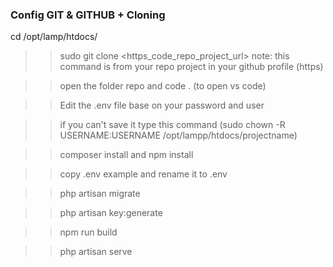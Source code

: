 ### Config GIT & GITHUB + Cloning

cd /opt/lamp/htdocs/

>>sudo git clone <https_code_repo_project_url> note: this command is from your repo project in your github profile (https)

>> open the folder repo and code . (to open vs code)

>>Edit the .env file base on your password and user 

>>if you can't save it type this command (sudo chown -R USERNAME:USERNAME /opt/lampp/htdocs/projectname)

>>composer install and npm install

>>copy .env example and rename it to .env

>>php artisan migrate

>>php artisan key:generate

>>npm run build

>>php artisan serve
